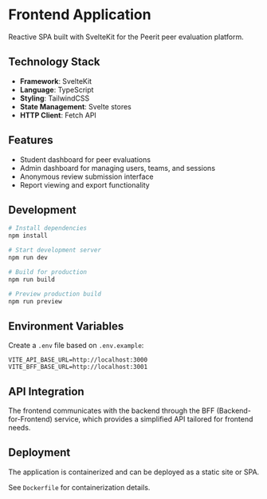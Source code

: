 # Frontend Application

Reactive SPA built with SvelteKit for the Peerit peer evaluation platform.

## Technology Stack

- **Framework**: SvelteKit
- **Language**: TypeScript
- **Styling**: TailwindCSS
- **State Management**: Svelte stores
- **HTTP Client**: Fetch API

## Features

- Student dashboard for peer evaluations
- Admin dashboard for managing users, teams, and sessions
- Anonymous review submission interface
- Report viewing and export functionality

## Development

```bash
# Install dependencies
npm install

# Start development server
npm run dev

# Build for production
npm run build

# Preview production build
npm run preview
```

## Environment Variables

Create a `.env` file based on `.env.example`:

```env
VITE_API_BASE_URL=http://localhost:3000
VITE_BFF_BASE_URL=http://localhost:3001
```

## API Integration

The frontend communicates with the backend through the BFF (Backend-for-Frontend) service, which provides a simplified API tailored for frontend needs.

## Deployment

The application is containerized and can be deployed as a static site or SPA.

See `Dockerfile` for containerization details.
